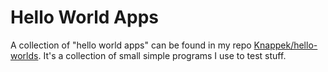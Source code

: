 # Hello World Apps

A collection of "hello world apps" can be found in my repo [Knappek/hello-worlds](https://github.com/Knappek/hello-worlds). It's a collection of small simple programs I use to test stuff.

